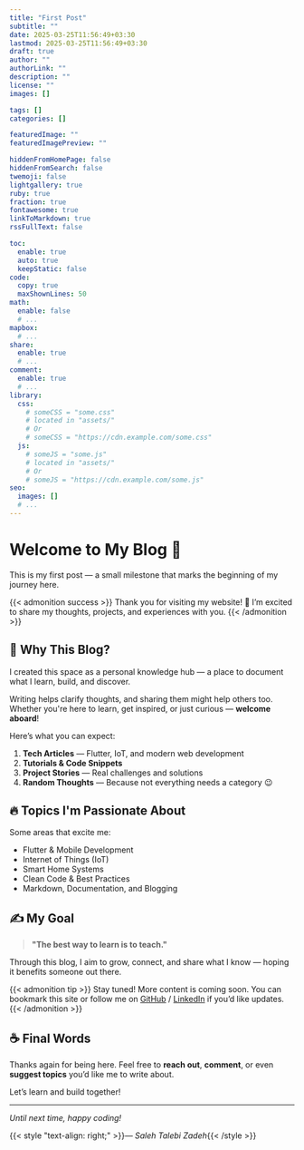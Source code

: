 ```yaml
---
title: "First Post"
subtitle: ""
date: 2025-03-25T11:56:49+03:30
lastmod: 2025-03-25T11:56:49+03:30
draft: true
author: ""
authorLink: ""
description: ""
license: ""
images: []

tags: []
categories: []

featuredImage: ""
featuredImagePreview: ""

hiddenFromHomePage: false
hiddenFromSearch: false
twemoji: false
lightgallery: true
ruby: true
fraction: true
fontawesome: true
linkToMarkdown: true
rssFullText: false

toc:
  enable: true
  auto: true
  keepStatic: false
code:
  copy: true
  maxShownLines: 50
math:
  enable: false
  # ...
mapbox:
  # ...
share:
  enable: true
  # ...
comment:
  enable: true
  # ...
library:
  css:
    # someCSS = "some.css"
    # located in "assets/"
    # Or
    # someCSS = "https://cdn.example.com/some.css"
  js:
    # someJS = "some.js"
    # located in "assets/"
    # Or
    # someJS = "https://cdn.example.com/some.js"
seo:
  images: []
  # ...
---
```


# Welcome to My Blog 🚀

This is my first post — a small milestone that marks the beginning of my journey here.

<!--more-->

{{< admonition success >}}
Thank you for visiting my website! 🎉 I’m excited to share my thoughts, projects, and experiences with you.
{{< /admonition >}}

## 🌱 Why This Blog?

I created this space as a personal knowledge hub — a place to document what I learn, build, and discover. 

Writing helps clarify thoughts, and sharing them might help others too. Whether you're here to learn, get inspired, or just curious — **welcome aboard**!

Here’s what you can expect:

1. **Tech Articles** — Flutter, IoT, and modern web development
2. **Tutorials & Code Snippets**
3. **Project Stories** — Real challenges and solutions
4. **Random Thoughts** — Because not everything needs a category 😉

## 🔥 Topics I'm Passionate About

Some areas that excite me:

- Flutter & Mobile Development
- Internet of Things (IoT)
- Smart Home Systems
- Clean Code & Best Practices
- Markdown, Documentation, and Blogging

## ✍️ My Goal

> **"The best way to learn is to teach."**

Through this blog, I aim to grow, connect, and share what I know — hoping it benefits someone out there.

{{< admonition tip >}}
Stay tuned! More content is coming soon. You can bookmark this site or follow me on [GitHub](https://github.com/) / [LinkedIn](https://linkedin.com/) if you’d like updates.
{{< /admonition >}}

## ☕ Final Words

Thanks again for being here. Feel free to **reach out**, **comment**, or even **suggest topics** you’d like me to write about.

Let’s learn and build together!

---

*Until next time, happy coding!*

{{< style "text-align: right;" >}}— _Saleh Talebi Zadeh_{{< /style >}}


